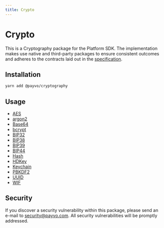 ```yaml
---
title: Crypto
---
```


# Crypto

This is a Cryptography package for the Platform SDK. The implementation makes use native and third-party packages to ensure consistent outcomes and adheres to the contracts laid out in the [specification](/docs/specification.md).

## Installation

```bash
yarn add @payvo/cryptography
```

## Usage

- [AES](/docs/crypto/aes.md)
- [argon2](/docs/crypto/argon2.md)
- [Base64](/docs/crypto/base64.md)
- [bcrypt](/docs/crypto/bcrypt.md)
- [BIP32](/docs/crypto/bip32.md)
- [BIP38](/docs/crypto/bip38.md)
- [BIP39](/docs/crypto/bip39.md)
- [BIP44](/docs/crypto/bip44.md)
- [Hash](/docs/crypto/hash.md)
- [HDKey](/docs/crypto/hdkey.md)
- [Keychain](/docs/crypto/keychain.md)
- [PBKDF2](/docs/crypto/pbkdf2.md)
- [UUID](/docs/crypto/uuid.md)
- [WIF](/docs/crypto/wif.md)

## Security

If you discover a security vulnerability within this package, please send an e-mail to [security@payvo.com](mailto:security@payvo.com). All security vulnerabilities will be promptly addressed.
